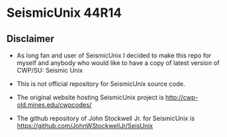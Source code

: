 # SeismicUnix 44R14

Disclaimer
----------
* As long fan and user of SeismicUnix I decided to make this repo for myself and anybody who would like to have a copy of latest version of CWP/SU: Seismic Unix
* This is not official repository for SeismicUnix source code.

* The original website hosting SeismicUnix project is http://cwp-old.mines.edu/cwpcodes/
* The github repository of John Stockwell Jr. for SeismicUnix is https://github.com/JohnWStockwellJr/SeisUnix



